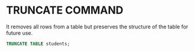 # TRUNCATE COMMAND

It removes all rows from a table but preserves the structure of the table for future use.

```sql
TRUNCATE TABLE students;
```